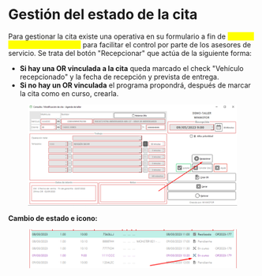 # Gestión del estado de la cita

Para gestionar la cita existe una operativa en su formulario a fin de <mark style="color:yellow;">cambiar el estado a "En curso"</mark> para facilitar el control por parte de los asesores de servicio. Se trata del botón "Recepcionar" que actúa de la siguiente forma:

* **Si hay una OR vinculada a la cita** queda marcado el check "Vehículo recepcionado" y la fecha de recepción y prevista de entrega.
* **Si no hay un OR vinculada** el programa propondrá, después de marcar la cita como en curso, crearla.

<figure><img src="../../../../.gitbook/assets/imagen (11) (5).png" alt=""><figcaption></figcaption></figure>

**Cambio de estado e icono:**

<figure><img src="../../../../.gitbook/assets/imagen (4) (2) (6).png" alt=""><figcaption></figcaption></figure>
